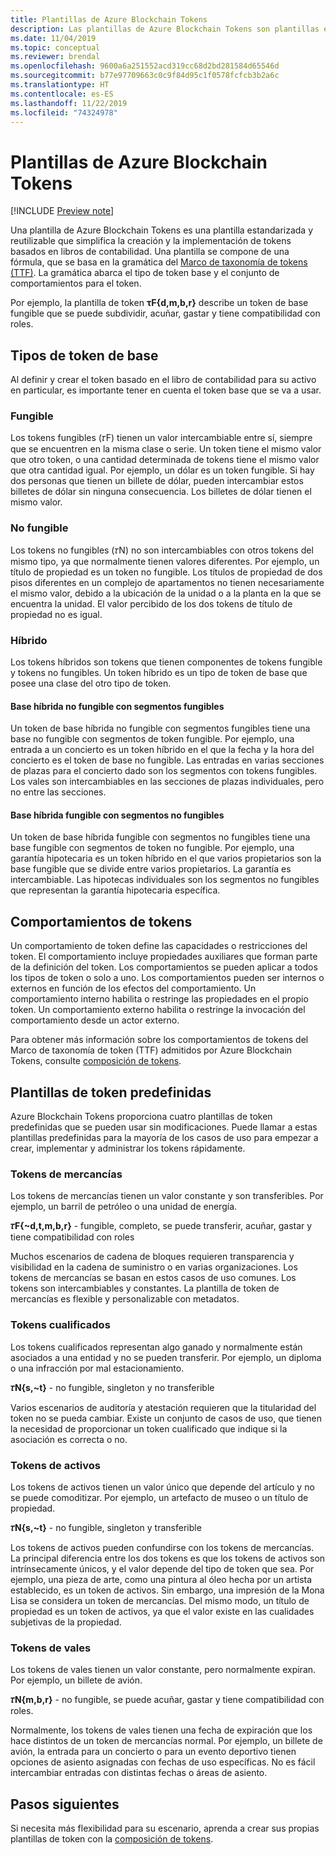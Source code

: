 ```yaml
---
title: Plantillas de Azure Blockchain Tokens
description: Las plantillas de Azure Blockchain Tokens son plantillas estandarizadas y reutilizables que simplifican la creación y la implementación de tokens basados en libros de contabilidad.
ms.date: 11/04/2019
ms.topic: conceptual
ms.reviewer: brendal
ms.openlocfilehash: 9600a6a251552acd319cc68d2bd281584d65546d
ms.sourcegitcommit: b77e97709663c0c9f84d95c1f0578fcfcb3b2a6c
ms.translationtype: HT
ms.contentlocale: es-ES
ms.lasthandoff: 11/22/2019
ms.locfileid: "74324978"
---
```

# <a name="azure-blockchain-tokens-templates"></a>Plantillas de Azure Blockchain Tokens

[!INCLUDE [Preview note](./includes/preview.md)]

Una plantilla de Azure Blockchain Tokens es una plantilla estandarizada y reutilizable que simplifica la creación y la implementación de tokens basados en libros de contabilidad. Una plantilla se compone de una fórmula, que se basa en la gramática del [Marco de taxonomía de tokens (TTF)](overview.md#token-taxonomy-framework). La gramática abarca el tipo de token base y el conjunto de comportamientos para el token.  

Por ejemplo, la plantilla de token **τϜ{d,m,b,r}** describe un token de base fungible que se puede subdividir, acuñar, gastar y tiene compatibilidad con roles.
  
## <a name="base-token-types"></a>Tipos de token de base

Al definir y crear el token basado en el libro de contabilidad para su activo en particular, es importante tener en cuenta el token base que se va a usar.

### <a name="fungible"></a>Fungible

Los tokens fungibles (𝜏F) tienen un valor intercambiable entre sí, siempre que se encuentren en la misma clase o serie. Un token tiene el mismo valor que otro token, o una cantidad determinada de tokens tiene el mismo valor que otra cantidad igual. Por ejemplo, un dólar es un token fungible. Si hay dos personas que tienen un billete de dólar, pueden intercambiar estos billetes de dólar sin ninguna consecuencia. Los billetes de dólar tienen el mismo valor. 

### <a name="non-fungible"></a>No fungible

Los tokens no fungibles (𝜏N) no son intercambiables con otros tokens del mismo tipo, ya que normalmente tienen valores diferentes. Por ejemplo, un título de propiedad es un token no fungible. Los títulos de propiedad de dos pisos diferentes en un complejo de apartamentos no tienen necesariamente el mismo valor, debido a la ubicación de la unidad o a la planta en la que se encuentra la unidad. El valor percibido de los dos tokens de título de propiedad no es igual.

### <a name="hybrid"></a>Híbrido

Los tokens híbridos son tokens que tienen componentes de tokens fungible y tokens no fungibles. Un token híbrido es un tipo de token de base que posee una clase del otro tipo de token.

#### <a name="hybrid-non-fungible-base-with-fungible-segments"></a>Base híbrida no fungible con segmentos fungibles

Un token de base híbrida no fungible con segmentos fungibles tiene una base no fungible con segmentos de token fungible.
Por ejemplo, una entrada a un concierto es un token híbrido en el que la fecha y la hora del concierto es el token de base no fungible. Las entradas en varias secciones de plazas para el concierto dado son los segmentos con tokens fungibles. Los vales son intercambiables en las secciones de plazas individuales, pero no entre las secciones.

#### <a name="hybrid-fungible-base-with-non-fungible-segments"></a>Base híbrida fungible con segmentos no fungibles

Un token de base híbrida fungible con segmentos no fungibles tiene una base fungible con segmentos de token no fungible. Por ejemplo, una garantía hipotecaria es un token híbrido en el que varios propietarios son la base fungible que se divide entre varios propietarios. La garantía es intercambiable. Las hipotecas individuales son los segmentos no fungibles que representan la garantía hipotecaria específica.

## <a name="token-behaviors"></a>Comportamientos de tokens

Un comportamiento de token define las capacidades o restricciones del token. El comportamiento incluye propiedades auxiliares que forman parte de la definición del token. Los comportamientos se pueden aplicar a todos los tipos de token o solo a uno. Los comportamientos pueden ser internos o externos en función de los efectos del comportamiento. Un comportamiento interno habilita o restringe las propiedades en el propio token. Un comportamiento externo habilita o restringe la invocación del comportamiento desde un actor externo.

Para obtener más información sobre los comportamientos de tokens del Marco de taxonomía de token (TTF) admitidos por Azure Blockchain Tokens, consulte [composición de tokens](composability.md).

## <a name="pre-built-token-templates"></a>Plantillas de token predefinidas

Azure Blockchain Tokens proporciona cuatro plantillas de token predefinidas que se pueden usar sin modificaciones. Puede llamar a estas plantillas predefinidas para la mayoría de los casos de uso para empezar a crear, implementar y administrar los tokens rápidamente.

### <a name="commodity-tokens"></a>Tokens de mercancías

Los tokens de mercancías tienen un valor constante y son transferibles. Por ejemplo, un barril de petróleo o una unidad de energía.

**𝜏F{~d,t,m,b,r}** - fungible, completo, se puede transferir, acuñar, gastar y tiene compatibilidad con roles

Muchos escenarios de cadena de bloques requieren transparencia y visibilidad en la cadena de suministro o en varias organizaciones. Los tokens de mercancías se basan en estos casos de uso comunes. Los tokens son intercambiables y constantes. La plantilla de token de mercancías es flexible y personalizable con metadatos.

### <a name="qualified-tokens"></a>Tokens cualificados

Los tokens cualificados representan algo ganado y normalmente están asociados a una entidad y no se pueden transferir. Por ejemplo, un diploma o una infracción por mal estacionamiento.

**𝜏N{s,~t}** - no fungible, singleton y no transferible

Varios escenarios de auditoría y atestación requieren que la titularidad del token no se pueda cambiar. Existe un conjunto de casos de uso, que tienen la necesidad de proporcionar un token cualificado que indique si la asociación es correcta o no.

### <a name="asset-tokens"></a>Tokens de activos

Los tokens de activos tienen un valor único que depende del artículo y no se puede comoditizar. Por ejemplo, un artefacto de museo o un título de propiedad.

**𝜏N{s,~t}** - no fungible, singleton y transferible

Los tokens de activos pueden confundirse con los tokens de mercancías. La principal diferencia entre los dos tokens es que los tokens de activos son intrínsecamente únicos, y el valor depende del tipo de token que sea. Por ejemplo, una pieza de arte, como una pintura al óleo hecha por un artista establecido, es un token de activos. Sin embargo, una impresión de la Mona Lisa se considera un token de mercancías. Del mismo modo, un título de propiedad es un token de activos, ya que el valor existe en las cualidades subjetivas de la propiedad.

### <a name="ticket-tokens"></a>Tokens de vales

Los tokens de vales tienen un valor constante, pero normalmente expiran. Por ejemplo, un billete de avión.

**𝜏N{m,b,r}** - no fungible, se puede acuñar, gastar y tiene compatibilidad con roles.

Normalmente, los tokens de vales tienen una fecha de expiración que los hace distintos de un token de mercancías normal. Por ejemplo, un billete de avión, la entrada para un concierto o para un evento deportivo tienen opciones de asiento asignadas con fechas de uso específicas. No es fácil intercambiar entradas con distintas fechas o áreas de asiento.

## <a name="next-steps"></a>Pasos siguientes

Si necesita más flexibilidad para su escenario, aprenda a crear sus propias plantillas de token con la [composición de tokens](composability.md).
